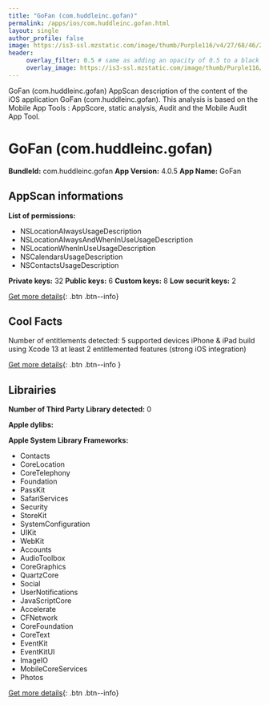 ```yaml
---
title: "GoFan (com.huddleinc.gofan)"
permalink: /apps/ios/com.huddleinc.gofan.html
layout: single
author_profile: false
image: https://is3-ssl.mzstatic.com/image/thumb/Purple116/v4/27/68/46/2768461f-b8a9-d6de-7e63-224c21dccc72/AppIcon-0-0-1x_U007emarketing-0-0-0-7-0-0-sRGB-0-0-0-GLES2_U002c0-512MB-85-220-0-0.png/512x512bb.jpg
header: 
     overlay_filter: 0.5 # same as adding an opacity of 0.5 to a black background
     overlay_image: https://is3-ssl.mzstatic.com/image/thumb/Purple116/v4/27/68/46/2768461f-b8a9-d6de-7e63-224c21dccc72/AppIcon-0-0-1x_U007emarketing-0-0-0-7-0-0-sRGB-0-0-0-GLES2_U002c0-512MB-85-220-0-0.png/512x512bb.jpg
---
```

GoFan (com.huddleinc.gofan) AppScan description of the content of the iOS application GoFan (com.huddleinc.gofan). This analysis is based on the Mobile App Tools : AppScore, static analysis, Audit and the Mobile Audit App Tool.

# GoFan (com.huddleinc.gofan)

**BundleId:** com.huddleinc.gofan
**App Version:** 4.0.5
**App Name:** GoFan


## AppScan informations 

**List of permissions:** 
- NSLocationAlwaysUsageDescription
- NSLocationAlwaysAndWhenInUseUsageDescription
- NSLocationWhenInUseUsageDescription
- NSCalendarsUsageDescription
- NSContactsUsageDescription
  
  
**Private keys:** 32
**Public keys:** 6
**Custom keys:** 8
**Low securit keys:** 2
  
[Get more details](/pricing.html){: .btn .btn--info}

## Cool Facts

Number of entitlements detected: 5
supported devices iPhone & iPad
build using Xcode 13
at least 2 entitlemented features (strong iOS integration)
  
[Get more details](/pricing.html){: .btn .btn--info }

## Librairies 
**Number of Third Party Library detected:** 0


**Apple dylibs:**


**Apple System Library Frameworks:**
- Contacts
- CoreLocation
- CoreTelephony
- Foundation
- PassKit
- SafariServices
- Security
- StoreKit
- SystemConfiguration
- UIKit
- WebKit
- Accounts
- AudioToolbox
- CoreGraphics
- QuartzCore
- Social
- UserNotifications
- JavaScriptCore
- Accelerate
- CFNetwork
- CoreFoundation
- CoreText
- EventKit
- EventKitUI
- ImageIO
- MobileCoreServices
- Photos


  
[Get more details](/pricing.html){: .btn .btn--info}

